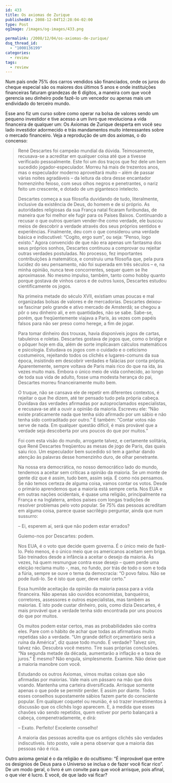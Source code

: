 ```yaml
---
id: 433
title: Os axiomas de Zurique
publishedAt: 2008-12-04T12:28:04-02:00
type: Post
ogImage: /images/og-images/433.png

permalink: /2008/12/04/os-axiomas-de-zurique/
dsq_thread_id:
  - "1000136199"
categories:
  - review
tags:
  - review
---
```

Num país onde 75% dos carros vendidos são financiados, onde os juros do cheque especial são os maiores dos últimos 5 anos e onde instituições financeiras faturam grandezas de 6 dígitos, a maneira com que você gerencia seu dinheiro pode fazê-lo um vencedor ou apenas mais um endividado do terceiro mundo.

Esse ano fiz um curso sobre como operar na bolsa de valores sendo um pequeno investidor e tive acesso a um livro que revoluciona a vida financeira de qualquer um: Os Axiomas de Zurique desperta em você seu lado investidor adormecido e trás mandamentos muito interessantes sobre o mercado financeiro. Veja a reprodução de um dos axiomas, o do concenso:

> René Descartes foi campeão mundial da dúvida. Teimosamente, recusava-se a acreditar em qualquer coisa até que a tivesse verificado pessoalmente. Este foi um dos traços que fez dele um bem sucedido jogador-especulador. Morreu há mais de trezentos anos, mas o especulador moderno aproveitará muito – além de passar várias noites agradáveis – da leitura da obra desse encantador homenzinho feioso, com seus olhos negros e penetrantes, o nariz feito um crescente, e dotado de um gigantesco intelecto.
> 
> Descartes começa a sua filosofia duvidando de tudo, literalmente, inclusive da existência de Deus, do homem e de si próprio. As autoridades religiosas da sua França natal ficaram furibundas, de maneira que foi melhor ele fugir para os Países Baixos. Continuando a recusar o que outros queriam vender-lhe como verdade, ele buscou meios de descobrir a verdade através dos seus próprios sentidos e experiências. Finalmente, deu com o que considerou uma verdade básica e indiscutível: &#8220;Cogito, ergo sum&#8221;, ou seja: &#8220;Penso, logo existo.&#8221; Agora convencido de que não era apenas um fantasma dos seus próprios sonhos, Descartes continuou a comprovar ou rejeitar outras verdades postuladas. No processo, fez importantes contribuições à matemática, e construiu uma filosofia que, pela pura lucidez do seu pensamento, não foi superada em três séculos – e, na minha opinião, nunca teve concorrentes, sequer quem se lhe aproximasse. No mesmo impulso, também, tanto como hobby quanto porque gostava de vinhos caros e de outros luxos, Descartes estudou cientificamente os jogos.
> 
> Na primeira metade do século XVII, existiam umas poucas e mal organizadas bolsas de valores e de mercadorias. Descartes deixou-se fascinar pelo grande e ativo mercado de Amsterdã; se chegou a pôr o seu dinheiro ali, e em quantidades, não se sabe. Sabe-se, porém, que freqüentemente viajava a Paris, às vezes com papéis falsos para não ser preso como herege, a fim de jogar.
> 
> Para tomar dinheiro dos trouxas, havia disponíveis jogos de cartas, tabuleiros e roletas. Descartes gostava de jogos que, como o bridge e o pôquer hoje em dia, além de sorte implicavam cálculos matemáticos e psicologia. Estudava os jogos com o cuidado e o ceticismo costumeiros, rejeitando todos os clichês e lugares-comuns da sua época, insistindo em descobrir verdades e falácias por conta própria. Aparentemente, sempre voltava de Paris mais rico do que na ida, às vezes muito mais. Embora o único meio de vida conhecido, ao longo de toda sua vida de adulto, fosse uma modesta herança do pai, Descartes morreu financeiramente muito bem.
> 
> O truque, não se cansava ele de repetir em diferentes contextos, é rejeitar o que lhe dizem, até ter pensado tudo pela própria cabeça. Duvidava das verdades afirmadas por autoproclamados especialistas, e recusava-se até a ouvir a opinião da maioria. Escreveu ele: &#8220;Não existe praticamente nada que tenha sido afirmado por um sábio e não tenha sido contraditado por outro.&#8221; E também: &#8220;Contar votos não serve de nada. Em qualquer questão difícil, é mais provável que a verdade seja descoberta por uns poucos do que por muitos.&#8221;
> 
> Foi com esta visão do mundo, arrogante talvez, e certamente solitária, que René Descartes freqüentou as mesas de jogo de Paris, das quais saiu rico. Um especulador bem sucedido só tem a ganhar dando atenção às palavras desse homenzinho duro, de olhar penetrante.
> 
> Na nossa era democrática, no nosso democrático lado do mundo, tendemos a aceitar sem críticas a opinião da maioria. Se um monte de gente diz que é assim, tudo bem, assim seja. É como nós pensamos. Se não temos certeza de alguma coisa, vamos contar os votos. Desde o primário aprendemos que a maioria está sempre certa. Nos EUA e em outras nações ocidentais, é quase uma religião, principalmente na França e na Inglaterra, ambos países com longas tradições de resolver problemas pelo voto popular. Se 75% das pessoas acreditam em alguma coisa, parece quase sacrilégio perguntar, ainda que num sussurro:
> 
> – Ei, esperem aí, será que não podem estar errados?
> 
> Guiemo-nos por Descartes: podem.
> 
> Nos EUA, é o voto que decide quem governa. É o único meio de fazê-lo. Pelo menos, é o único meio que os americanos aceitam sem briga. São treinados desde a infância a aceitar o desejo da maioria. Às vezes, há quem resmungue contra esse desejo – quem perde uma eleição reclama muito -, mas, no fundo, por trás de todo o som e toda a fúria, sempre se ouve o tema da democracia: &#8220;O povo falou. Não se pode iludi-lo. Se é isto que quer, deve estar certo.&#8221;
> 
> Essa humilde aceitação da opinião da maioria passa para a vida financeira. Não apenas são ouvidos economistas, banqueiros, corretores, assessores e outros especialistas, mas também as maiorias. E isto pode custar dinheiro, pois, como dizia Descartes, é mais provável que a verdade tenha sido encontrada por uns poucos do que por muitos.
> 
> Os muitos podem estar certos, mas as probabilidades são contra eles. Pare com o hábito de achar que todas as afirmativas muito repetidas são a verdade. &#8220;Um grande déficit orçamentário será a ruína da América&#8221;, diz quase todo mundo. É verdade? Talvez sim, talvez não. Descubra você mesmo. Tire suas próprias conclusões. &#8220;Na segunda metade da década, aumentarão a inflação e a taxa de juros.&#8221; É mesmo? Não engula, simplesmente. Examine. Não deixe que a maioria manobre com você.
> 
> Estudando os outros Axiomas, vimos muitas coisas que são afirmadas por maiorias. Vale mais um pássaro na mão que dois voando. Mantenha uma carteira diversificada. Arrisque somente apenas o que pode se permitir perder. E assim por diante. Todos esses conselhos supostamente sábios fazem parte do consciente popular. Em qualquer coquetel ou reunião, é só trazer investimentos à discussão que os clichês logo aparecem. E, à medida que esses chavões vão sendo repetidos, quem estiver por perto balançará a cabeça, compenetradamente, e dirá:
> 
> – Exato. Perfeito! Excelente conselho!
> 
> A maioria das pessoas acredita que os antigos clichês são verdades indiscutíveis. Isto posto, vale a pena observar que a maioria das pessoas não é rica. 

Outro axioma genial é o da religião e do ocultismo: &#8220;É improvável que entre os designios de Deus para o Universo se inclua o de fazer você ficar rico&#8221;. De um modo geral, o livro é um convite para que você arrisque, pois afinal, o que vier é lucro. E você, de que lado vai ficar?
